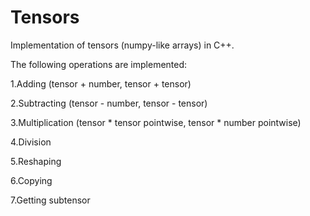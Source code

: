 # Tensors
Implementation of tensors (numpy-like arrays) in C++.

The following operations are implemented:

1.Adding (tensor + number, tensor + tensor)

2.Subtracting (tensor - number, tensor - tensor)

3.Multiplication (tensor * tensor pointwise, tensor * number pointwise)

4.Division

5.Reshaping

6.Copying

7.Getting subtensor
